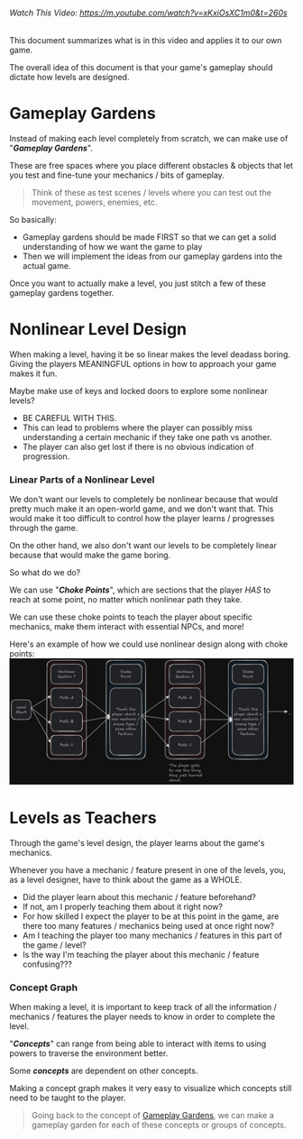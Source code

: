 ###### Watch This Video: <https://m.youtube.com/watch?v=xKxiOsXC1m0&t=260s>

This document summarizes what is in this video and applies it to our own game.

The overall idea of this document is that your game's gameplay should dictate how levels are designed.

# Gameplay Gardens

Instead of making each level completely from scratch, we can make use of "***Gameplay Gardens***".

These are free spaces where you place different obstacles & objects that let you test and fine-tune your mechanics / bits of gameplay.

> Think of these as test scenes / levels where you can test out the movement, powers, enemies, etc.

So basically:

- Gameplay gardens should be made FIRST so that we can get a solid understanding of how we want the game to play
- Then we will implement the ideas from our gameplay gardens into the actual game.

Once you want to actually make a level, you just stitch a few of these gameplay gardens together.

# Nonlinear Level Design

When making a level, having it be so linear makes the level deadass boring. Giving the players MEANINGFUL options in how to approach your game makes it fun.

Maybe make use of keys and locked doors to explore some nonlinear levels?

- BE CAREFUL WITH THIS.
- This can lead to problems where the player can possibly miss understanding a certain mechanic if they take one path vs another.
- The player can also get lost if there is no obvious indication of progression.

### Linear Parts of a Nonlinear Level

We don't want our levels to completely be nonlinear because that would pretty much make it an open-world game, and we don't want that. This would make it too difficult to control how the player learns / progresses through the game.

On the other hand, we also don't want our levels to be completely linear because that would make the game boring.

So what do we do?

We can use "***Choke Points***", which are sections that the player *HAS* to reach at some point, no matter which nonlinear path they take.

We can use these choke points to teach the player about specific mechanics, make them interact with essential NPCs, and more!

Here's an example of how we could use nonlinear design along with choke points:
![Nonlinear Design and Choke Points.excalidraw](<../../_META/Excalidraw/Nonlinear Design and Choke Points.excalidraw.png>)

# Levels as Teachers

Through the game's level design, the player learns about the game's mechanics.

Whenever you have a mechanic / feature present in one of the levels, you, as a level designer, have to think about the game as a WHOLE.

- Did the player learn about this mechanic / feature beforehand?
- If not, am I properly teaching them about it right now?
- For how skilled I expect the player to be at this point in the game, are there too many features / mechanics being used at once right now?
- Am I teaching the player too many mechanics / features in this part of the game / level?
- Is the way I'm teaching the player about this mechanic / feature confusing???

### Concept Graph

When making a level, it is important to keep track of all the information / mechanics / features the player needs to know in order to complete the level.

"***Concepts***" can range from being able to interact with items to using powers to traverse the environment better.

Some ***concepts*** are dependent on other concepts.

Making a concept graph makes it very easy to visualize which concepts still need to be taught to the player.

> Going back to the concept of [Gameplay Gardens](<#Gameplay Gardens>), we can make a gameplay garden for each of these concepts or groups of concepts.

